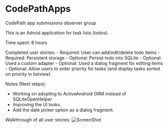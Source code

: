 # CodePathApps
CodePath app submissions observer group

This is an Adroid application for task lists (todos). 

Time spent: 8 hours 

Completed user stories:
    - Required: User can add/edit/delete todo items
    - Required: Persistent storage 
    - Optional: Persist todo into SQLite
    - Optional: Used a custom adapter
    - Optional: Used a dialog fragment for editing items
    - Optional: Allow users to enter priority for tasks (and display tasks sorted on priority in listview).

Notes (Next steps):
   - Working on adopting to ActiveAndroid ORM instead of SQLiteOpenHelper
   - Improving the UI looks.
   - Add the date picker option as a dialog fragment.

Walkthrough of all user stories:
![ScreenShot](https://raw.github.com/bchandramouli/CodePathApps/master/codepathApp_todo.gif)
